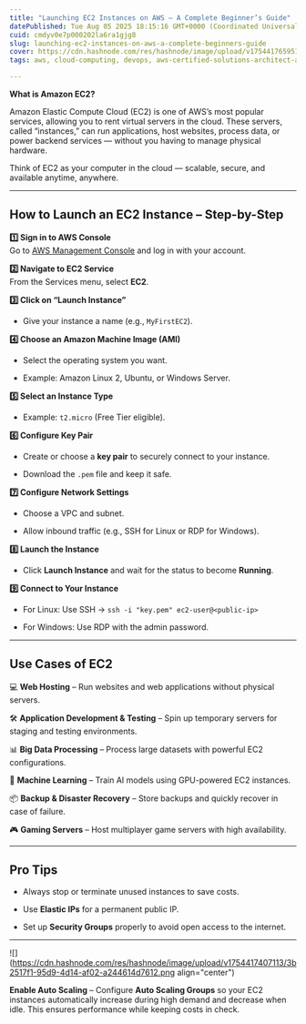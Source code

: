 ```yaml
---
title: "Launching EC2 Instances on AWS – A Complete Beginner’s Guide"
datePublished: Tue Aug 05 2025 18:15:16 GMT+0000 (Coordinated Universal Time)
cuid: cmdyv0e7p000202la6ra1gjg8
slug: launching-ec2-instances-on-aws-a-complete-beginners-guide
cover: https://cdn.hashnode.com/res/hashnode/image/upload/v1754417659511/a9a7b035-d6ce-492c-9b40-5572edcad2cd.jpeg
tags: aws, cloud-computing, devops, aws-certified-solutions-architect-associate, devops-articles, ec2-instance-types, ec2-instance

---
```


**What is Amazon EC2?**

Amazon Elastic Compute Cloud (EC2) is one of AWS’s most popular services, allowing you to rent virtual servers in the cloud. These servers, called “instances,” can run applications, host websites, process data, or power backend services — without you having to manage physical hardware.

Think of EC2 as your computer in the cloud — scalable, secure, and available anytime, anywhere.

---

## **How to Launch an EC2 Instance – Step-by-Step**

**1️⃣ Sign in to AWS Console**  
Go to [AWS Management Console](https://aws.amazon.com/console/) and log in with your account.

**2️⃣ Navigate to EC2 Service**  
From the Services menu, select **EC2**.

**3️⃣ Click on “Launch Instance”**

* Give your instance a name (e.g., `MyFirstEC2`).
    

**4️⃣ Choose an Amazon Machine Image (AMI)**

* Select the operating system you want.
    
* Example: Amazon Linux 2, Ubuntu, or Windows Server.
    

**5️⃣ Select an Instance Type**

* Example: `t2.micro` (Free Tier eligible).
    

**6️⃣ Configure Key Pair**

* Create or choose a **key pair** to securely connect to your instance.
    
* Download the `.pem` file and keep it safe.
    

**7️⃣ Configure Network Settings**

* Choose a VPC and subnet.
    
* Allow inbound traffic (e.g., SSH for Linux or RDP for Windows).
    

**8️⃣ Launch the Instance**

* Click **Launch Instance** and wait for the status to become **Running**.
    

**9️⃣ Connect to Your Instance**

* For Linux: Use SSH → `ssh -i "key.pem" ec2-user@<public-ip>`
    
* For Windows: Use RDP with the admin password.
    

---

## **Use Cases of EC2**

💻 **Web Hosting** – Run websites and web applications without physical servers.

🛠 **Application Development & Testing** – Spin up temporary servers for staging and testing environments.

📊 **Big Data Processing** – Process large datasets with powerful EC2 configurations.

🤖 **Machine Learning** – Train AI models using GPU-powered EC2 instances.

📦 **Backup & Disaster Recovery** – Store backups and quickly recover in case of failure.

🎮 **Gaming Servers** – Host multiplayer game servers with high availability.

---

## **Pro Tips**

* Always stop or terminate unused instances to save costs.
    
* Use **Elastic IPs** for a permanent public IP.
    
* Set up **Security Groups** properly to avoid open access to the internet.
    

---

![](https://cdn.hashnode.com/res/hashnode/image/upload/v1754417407113/3b2517f1-95d9-4d14-af02-a244614d7612.png align="center")

**Enable Auto Scaling** – Configure **Auto Scaling Groups** so your EC2 instances automatically increase during high demand and decrease when idle. This ensures performance while keeping costs in check.